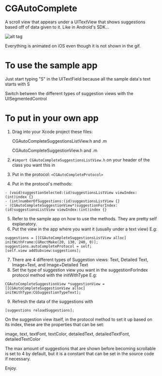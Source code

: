 CGAutoComplete
==============

A scroll view that appears under a UITextView that shows suggestions based off of data given to it. Like in Android's SDK...

![alt tag](http://chrisgalz.com/cgauto1.gif)

Everything is animated on iOS even though it is not shown in the gif.

To use the sample app
=======================
Just start typing "S" in the UITextField because all the sample data's text starts with S

Switch between the different types of suggestion views with the UISegmentedControl

To put in your own app
=======================
1. Drag into your Xcode project these files:

   CGAutoCompleteSuggestionsListView.h and .m

   CGAutoCompleteSuggestionView.h and .m

2. ```#import CGAutoCompleteSuggestionsListView.h``` on your header of the class you want this in
3. Put in the protocol: ```<CGAutoCompleteProtocol>```
4. Put in the protocol's methods:

```objc
- (void)suggestionSelected:(id)suggestionsListView viewIndex:(int)index {}
- (int)numberOfSuggestions:(id)suggestionsListView {}
- (CGAutoCompleteSuggestionView*)suggestionForIndex:(id)suggestionsListView viewIndex:(int)index {}
```

5. Refer to the sample app on how to use the methods. They are pretty self explanatory.
6. Put the view in the app where you want it (usually under a text view) E.g:

```objc 
suggestions = [[CGAutoCompleteSuggestionsListView alloc] initWithFrame:CGRectMake(20, 130, 240, 0)];
suggestions.autoCompleteProtocol = self;
[self.view addSubview:suggestions];
```

7. There are 4 different types of Suggestion views: Text, Detailed Text, Image+Text, and Image+Detailed Text
8. Set the type of suggestion view you want in the suggestionForIndex protocol method with the initWithType E.g:

```objc
CGAutoCompleteSuggestionView *suggestionView = [[CGAutoCompleteSuggestionView alloc] initWithType:CGSuggestionTypeText];
```

9. Refresh the data of the suggestions with

```objc
[suggestions reloadSuggestions];
```

On the suggestion view itself, in the protocol method to set it up based on its index, these are the properties that can be set:

image, text, textFont, textColor, detailedText, detailedTextFont, detailedTextColor

The max amount of suggestions that are shown before becoming scrollable is set to 4 by default, but it is a constant that can be set in the source code if necessary.

Enjoy.
